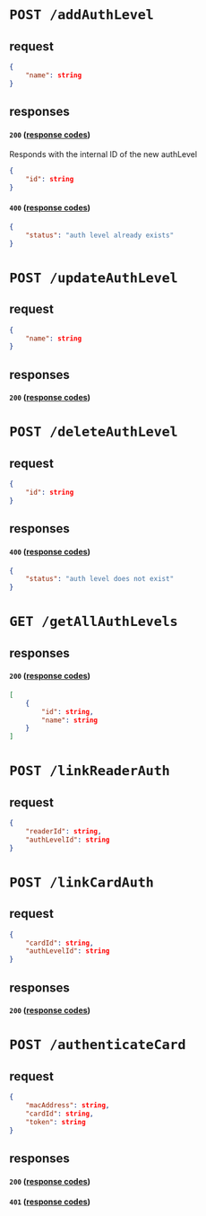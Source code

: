 # `POST /addAuthLevel`

## request

```json
{
    "name": string
}

```

## responses

#### `200` ([response codes](https://developer.mozilla.org/en-US/docs/Web/HTTP/Status#successful_responses)) 

Responds with the internal ID of the new authLevel

```json
{
    "id": string
}
```

#### `400` ([response codes](https://developer.mozilla.org/en-US/docs/Web/HTTP/Status#successful_responses)) 

```json
{
    "status": "auth level already exists"
}
```

# `POST /updateAuthLevel`

## request

```json
{
    "name": string
}

```

## responses

#### `200` ([response codes](https://developer.mozilla.org/en-US/docs/Web/HTTP/Status#successful_responses)) 

# `POST /deleteAuthLevel`

## request

```json
{
    "id": string
}

```

## responses

#### `400` ([response codes](https://developer.mozilla.org/en-US/docs/Web/HTTP/Status#successful_responses)) 

```json
{
    "status": "auth level does not exist"
}
```
# `GET /getAllAuthLevels`

## responses

#### `200` ([response codes](https://developer.mozilla.org/en-US/docs/Web/HTTP/Status#successful_responses)) 

```json
[
    {
        "id": string,
        "name": string
    }
]
```

# `POST /linkReaderAuth`

## request

```json
{
    "readerId": string,
    "authLevelId": string
}
```

# `POST /linkCardAuth`

## request

```json
{
    "cardId": string,
    "authLevelId": string
}
```

## responses

#### `200` ([response codes](https://developer.mozilla.org/en-US/docs/Web/HTTP/Status#successful_responses))

# `POST /authenticateCard`

## request

```json
{
    "macAddress": string,
    "cardId": string,
    "token": string
}
```

## responses

#### `200` ([response codes](https://developer.mozilla.org/en-US/docs/Web/HTTP/Status#successful_responses))

#### `401` ([response codes](https://developer.mozilla.org/en-US/docs/Web/HTTP/Status#successful_responses))

